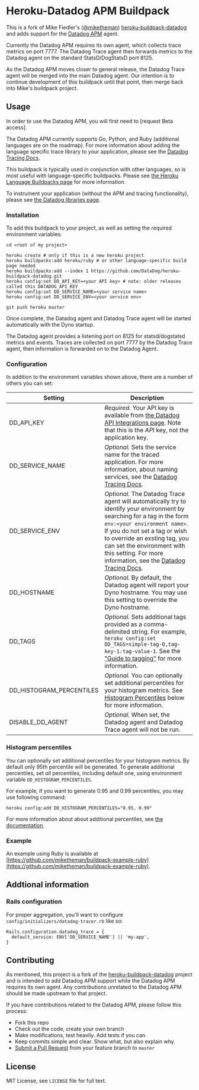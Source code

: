 Heroku-Datadog APM Buildpack
========================

This is a fork of Mike Fiedler's ([@miketheman](https://github.com/miketheman)) [heroku-buildpack-datadog](https://github.com/miketheman/heroku-buildpack-datadog) and adds support for the [Datadog APM](https://www.datadoghq.com/blog/announcing-apm/) agent.

Currently the Datadog APM requires its own agent, which collects trace metrics on port 7777. The Datadog Trace agent then forwards metrics to the Datadog agent on the standard StatsD/DogStatsD port 8125.

As the Datadog APM moves closer to general release, the Datadog Trace agent will be merged into the main Datadog agent. Our intention is to continue development of this buildpack until that point, then merge back into Mike's buildpack project.

## Usage

In order to use the Datadog APM, you will first need to [request Beta access].

The Datadog APM currently supports Go, Python, and Ruby (additional languages are on the roadmap). For more information about adding the language specific trace library to your application, please see the [Datadog Tracing Docs](https://app.datadoghq.com/trace/docs).

This buildpack is typically used in conjunction with other languages, so is
most useful with language-specific buildpacks. Please see [the Heroku Language Buildpacks page](https://devcenter.heroku.com/articles/buildpacks#default-buildpacks) for more information.

To instrument your application (without the APM and tracing functionality), please see [the Datadog libraries page](http://docs.datadoghq.com/libraries/).

### Installation

To add this buildpack to your project, as well as setting the required environment variables:

```shell
cd <root of my project>

heroku create # only if this is a new heroku project
heroku buildpacks:add heroku/ruby # or other language-specific build page needed
heroku buildpacks:add --index 1 https://github.com/DataDog/heroku-buildpack-datadog.git
heroku config:set DD_API_KEY=<your API key> # note: older releases called this DATADOG_API_KEY
heroku config:set DD_SERVICE_NAME=<your service name>
heroku config:set DD_SERVICE_ENV=<your service env>

git push heroku master
```

Once complete, the Datadog agent and Datadog Trace agent will be started automatically with the Dyno startup.

The Datadog agent provides a listening port on 8125 for statsd/dogstatsd metrics and events. Traces are collected on port 7777 by the Datadog Trace agent, then information is forwarded on to the Datadog Agent.

### Configuration

In addition to the environment variables shown above, there are a number of others you can set:

| Setting | Description|
| --- | --- |
| DD_API_KEY | *Required.* Your API key is available from [the Datadog API Integrations page](https://app.datadoghq.com/account/settings#api). Note that this is the *API* key, not the application key. |
| DD_SERVICE_NAME | *Optional.* Sets the service name for the traced application. For more information, about naming services, see the [Datadog Tracing Docs](https://app.datadoghq.com/trace/docs/tutorials/terminology). |
| DD_SERVICE_ENV | *Optional.* The Datadog Trace agent will automatically try to identify your environment by searching for a tag in the form `env:<your environment name>`. If you do not set a tag or wish to override an exsting tag, you can set the environment with this setting. For more information, see the [Datadog Tracing Docs](https://app.datadoghq.com/trace/docs/tutorials/environments). |
| DD_HOSTNAME | *Optional.* By default, the Datadog agent will report your Dyno hostname. You may use this setting to override the Dyno hostname. |
| DD_TAGS | *Optional.* Sets additional tags provided as a comma-delimited string. For example, `heroku config:set DD_TAGS=simple-tag-0,tag-key-1:tag-value-1`. See the ["Guide to tagging"](http://docs.datadoghq.com/guides/tagging/) for more information. |
| DD_HISTOGRAM_PERCENTILES | *Optional.* You can optionally set additional percentiles for your histogram metrics. See [Histogram Percentiles](#histogram-percentiles) below for more information.|
| DISABLE_DD_AGENT | *Optional.* When set, the Datadog agent and Datadog Trace agent will not be run. |

### Histogram percentiles

You can optionally set additional percentiles for your histogram metrics. By default
only 95th percentile will be generated. To generate additional percentiles, set *all*
percentiles, including default one, using environment variable `DD_HISTOGRAM_PERCENTILES`.

For example, if you want to generate 0.95 and 0.99 percentiles, you may use following
command:

```shell
heroku config:add DD_HISTOGRAM_PERCENTILES="0.95, 0.99"
```

For more information about about additional percentiles, see [the  documentation](https://help.datadoghq.com/hc/en-us/articles/204588979-How-to-graph-percentiles-in-Datadog).

### Example

An example using Ruby is available at [https://github.com/miketheman/buildpack-example-ruby](https://github.com/miketheman/buildpack-example-ruby).

## Addtional information

### Rails configuration

For proper aggregation, you'll want to configure `config/initializers/datadog-tracer.rb` like so:

```
Rails.configuration.datadog_trace = {
  default_service: ENV['DD_SERVICE_NAME'] || 'my-app',
}
```

## Contributing

As mentioned, this project is a fork of the [heroku-buildpack-datadog](https://github.com/miketheman/heroku-buildpack-datadog) project and is intended to add Datadog APM support while the Datadog APM requires its own agent. Any contributions unrelated to the Datadog APM should be made upstream to that project.

If you have contributions related to the Datadog APM, please follow this process:

- Fork this repo
- Check out the code, create your own branch
- Make modifications, test heavily. Add tests if you can.
- Keep commits simple and clear. Show what, but also explain why.
- [Submit a Pull Request](https://github.com/DataDog/heroku-buildpack-datadog/pulls) from your feature branch to `master`

## License

MIT License, see `LICENSE` file for full text.

